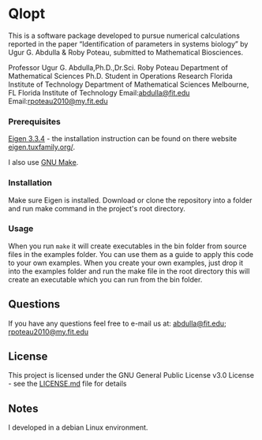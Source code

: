 # Qlopt

This is a software package developed to pursue numerical calculations reported 
in the paper “Identification of parameters in systems biology” by 
Ugur G. Abdulla & Roby Poteau, submitted to Mathematical Biosciences.

Professor Ugur G. Abdulla,Ph.D.,Dr.Sci.      Roby Poteau
Department of Mathematical Sciences          Ph.D. Student in Operations Research
Florida Institute of Technology              Department of Mathematical Sciences
Melbourne, FL                                Florida Institute of Technology
Email:abdulla@fit.edu                        Email:rpoteau2010@my.fit.edu

### Prerequisites

[Eigen 3.3.4](http://bitbucket.org/eigen/eigen/get/3.3.4.tar.bz2) - the 
installation instruction can be found on there website 
[eigen.tuxfamily.org/](http://eigen.tuxfamily.org/).

I also use [GNU Make](https://www.gnu.org/software/make/).

### Installation
Make sure Eigen is installed. Download or clone the repository into a 
folder and run make command in the project's root directory.

### Usage
When you run `make` it will create executables in the bin folder from source files 
in the examples folder. You can use them as a guide to apply this code to your
own examples.
When you create your own examples, just drop it into the examples
folder and run the make file in the root directory this will create an
executable which you can run from the bin folder. 

## Questions
If you have any questions feel free to e-mail us at:
abdulla@fit.edu; rpoteau2010@my.fit.edu

## License
This project is licensed under the GNU General Public License v3.0 License - see the [LICENSE.md](LICENSE.md) file for details

## Notes
I developed in a debian Linux environment.
